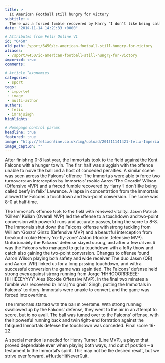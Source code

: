 ```yaml
---
title: >
  IC American Football still hungry for victory
subtitle: >
  There was a forced fumble recovered by Harry ‘I don’t like being called beefy in felix’ Lawrence
date: "2016-11-14 14:21:33 +0000"

# Attributes from Felix Online V1
id: "6450"
old_path: /sport/6450/ic-american-football-still-hungry-for-victory
aliases:
 - /sport/6450/ic-american-football-still-hungry-for-victory
imported: true
comments:

# Article Taxonomies
categories:
 - sport
tags:
 - imported
 - image
 - multi-author
authors:
 - felix
 - imrajsingh
highlights:

# Homepage control params
headline: true
featured: true
image: "http://felixonline.co.uk/img/upload/201611141421-felix-Imperial Immortals_004.jpg"
image_caption: ""
---
```


After finishing 0-8 last year, the Immortals took to the field against the Kent Falcons with a hunger to win. The first half was sluggish with the offence unable to move the ball and a host of conceded penalties. A similar scene was seen across the Falcons’ offence. The Immortals were able to force two turnovers: an interception by Immortals’ rookie Aaron ‘The Geordie’ Wilson (Offensive MVP) and a forced fumble recovered by Harry ‘I don’t like being called beefy in felix’ Lawrence. A lapse in concentration from the Immortals allowed the Falcons a touchdown and two-point conversion. The score was 8-0 at half-time.

The Immortal’s offense took to the field with renewed vitality. Jason Patrick ‘Kill’em’ Kuilian (Overall MVP) led the offense to a touchdown and two-point conversion with powerful runs and accurate passes, bring the score to 8-8. The Immortals shut down the Falcons’ offense with strong tackling from William ‘Gonzo’ Ginzo (Defensive MVP) and a beautiful      interception from breakout rookie Henry ‘no-fly-zone’ Alston (Rookie Defensive MVP). Unfortunately the Falcons’ defense stayed strong, and after a few drives it was the Falcons who managed to get a touchdown with a lofty throw and catch also gaining the two-point conversion. Changes to offense found Aaron Wilson playing both safety and wide receiver. The duo Jason (QB) and Aaron (WR) linked up for a long passing touchdown, and with a successful conversion the game was again tied. The Falcons’ defense held strong even against strong running from Jorge ‘HHHOOORRREEE-HHHEEEYYYY’ Ales (Rookie Offensive MVP). In the final two minutes a fumble was recovered by Imraj ‘no groin’ Singh, putting the Immortals in Falcons’ territory. Immortals were unable to convert, and the game was forced into overtime.

The Immortals started with the ball in overtime. With strong running swallowed up by the Falcons’ defense, they went to the air in an attempt to score, but to no avail. The ball was turned over to the Falcons’ offense, with their powerful running back and twin tight-end formation against the fatigued     Immortals defense the   touchdown was conceded. Final score 16-22.

A special mention is needed for Henry Turner (Line MVP), a player that proved dependable even when playing both ways, and out of position – a testament to the Immortal’s spirit. This may not be the desired result, but we strive ever forward. #HustleHitNeverQuit.
